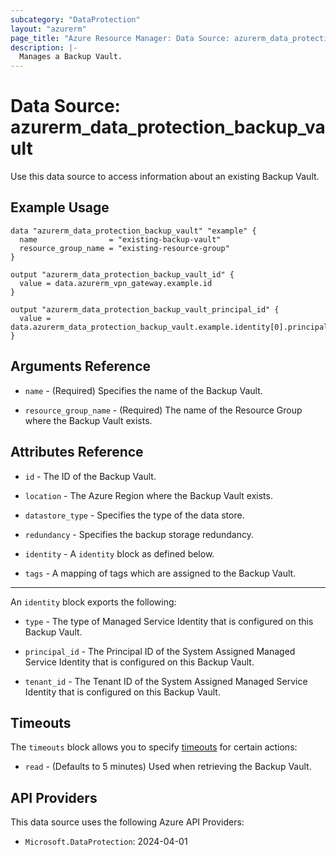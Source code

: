 ```yaml
---
subcategory: "DataProtection"
layout: "azurerm"
page_title: "Azure Resource Manager: Data Source: azurerm_data_protection_backup_vault"
description: |-
  Manages a Backup Vault.
---
```


# Data Source: azurerm_data_protection_backup_vault

Use this data source to access information about an existing Backup Vault.

## Example Usage

```hcl
data "azurerm_data_protection_backup_vault" "example" {
  name                = "existing-backup-vault"
  resource_group_name = "existing-resource-group"
}

output "azurerm_data_protection_backup_vault_id" {
  value = data.azurerm_vpn_gateway.example.id
}

output "azurerm_data_protection_backup_vault_principal_id" {
  value = data.azurerm_data_protection_backup_vault.example.identity[0].principal_id
}
```

## Arguments Reference

* `name` - (Required) Specifies the name of the Backup Vault.

* `resource_group_name` - (Required) The name of the Resource Group where the Backup Vault exists.

## Attributes Reference

* `id` - The ID of the Backup Vault.

* `location` -  The Azure Region where the Backup Vault exists.

* `datastore_type` - Specifies the type of the data store.

* `redundancy` -  Specifies the backup storage redundancy.

* `identity` -  A `identity` block as defined below.

* `tags` -  A mapping of tags which are assigned to the Backup Vault.

---

An `identity` block exports the following:

* `type` - The type of Managed Service Identity that is configured on this Backup Vault.

* `principal_id` - The Principal ID of the System Assigned Managed Service Identity that is configured on this Backup Vault.

* `tenant_id` - The Tenant ID of the System Assigned Managed Service Identity that is configured on this Backup Vault.

## Timeouts

The `timeouts` block allows you to specify [timeouts](https://www.terraform.io/language/resources/syntax#operation-timeouts) for certain actions:

* `read` - (Defaults to 5 minutes) Used when retrieving the Backup Vault.

## API Providers
<!-- This section is generated, changes will be overwritten -->
This data source uses the following Azure API Providers:

* `Microsoft.DataProtection`: 2024-04-01
